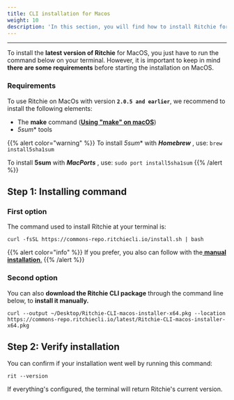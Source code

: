 ```yaml
---
title: CLI installation for Macos
weight: 10
description: 'In this section, you will find how to install Ritchie for MacOs.'
---
```


---

To install the **latest version of Ritchie** for MacOS, you just have to run the command below on your terminal. However, it is important to keep in mind **there are some requirements** before starting the installation on MacOS.

### **Requirements**

To use Ritchie on MacOs with version **`2.0.5 and earlier`**, we recommend to install the following elements:

* The **make** command \([**Using "make" on macOS**](https://stackoverflow.com/questions/1469994/using-make-on-os-x)\)
* *5sum** tools

{{% alert color="warning" %}}
To install *5sum** with _**Homebrew**_ , use: `brew install5sha1sum`

To install **5sum** with _**MacPorts**_ , use: `sudo port install5sha1sum`
{{% /alert %}}

## Step 1: Installing command

### First option

The command used to install Ritchie at your terminal is:

```text
curl -fsSL https://commons-repo.ritchiecli.io/install.sh | bash
```

{{% alert color="info" %}}
If you prefer, you also can follow with the[ **manual installation**.](/docs-ritchie/getting-started/install-cli/manual-installation/)
{{% /alert %}}

### Second option

You can also **download the Ritchie CLI package** through the command line below, to **install it manually.**

```text
curl --output ~/Desktop/Ritchie-CLI-macos-installer-x64.pkg --location https://commons-repo.ritchiecli.io/latest/Ritchie-CLI-macos-installer-x64.pkg
```

## Step 2: Verify installation 

You can confirm if your installation went well by running this command: 

```text
rit --version
```

If everything's configured, the terminal will return Ritchie's current version.
